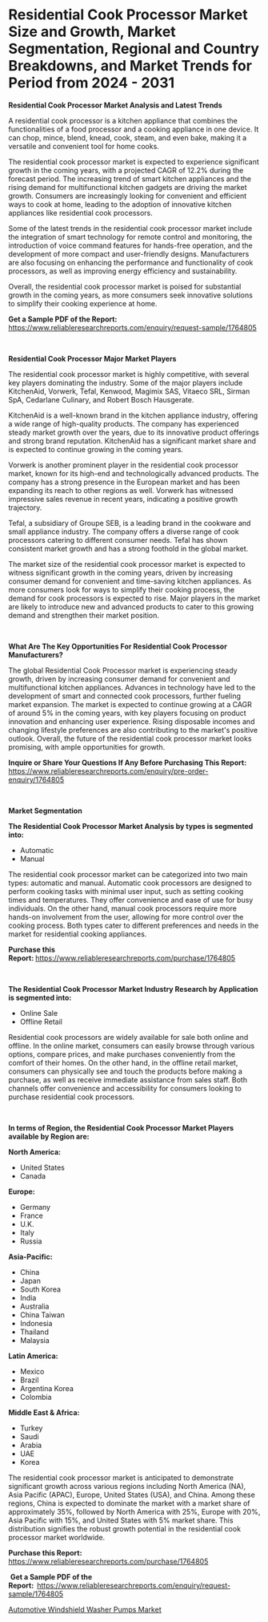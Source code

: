 <p><h1>Residential Cook Processor Market Size and Growth, Market Segmentation, Regional and Country Breakdowns, and Market Trends for Period from 2024 -  2031</h1></p><p><strong>Residential Cook Processor Market Analysis and Latest Trends</strong></p>
<p><p>A residential cook processor is a kitchen appliance that combines the functionalities of a food processor and a cooking appliance in one device. It can chop, mince, blend, knead, cook, steam, and even bake, making it a versatile and convenient tool for home cooks.</p><p>The residential cook processor market is expected to experience significant growth in the coming years, with a projected CAGR of 12.2% during the forecast period. The increasing trend of smart kitchen appliances and the rising demand for multifunctional kitchen gadgets are driving the market growth. Consumers are increasingly looking for convenient and efficient ways to cook at home, leading to the adoption of innovative kitchen appliances like residential cook processors.</p><p>Some of the latest trends in the residential cook processor market include the integration of smart technology for remote control and monitoring, the introduction of voice command features for hands-free operation, and the development of more compact and user-friendly designs. Manufacturers are also focusing on enhancing the performance and functionality of cook processors, as well as improving energy efficiency and sustainability.</p><p>Overall, the residential cook processor market is poised for substantial growth in the coming years, as more consumers seek innovative solutions to simplify their cooking experience at home.</p></p>
<p><strong>Get a Sample PDF of the Report:&nbsp;</strong> <a href="https://www.reliableresearchreports.com/enquiry/request-sample/1764805">https://www.reliableresearchreports.com/enquiry/request-sample/1764805</a></p>
<p>&nbsp;</p>
<p><strong>Residential Cook Processor Major Market Players</strong></p>
<p><p>The residential cook processor market is highly competitive, with several key players dominating the industry. Some of the major players include KitchenAid, Vorwerk, Tefal, Kenwood, Magimix SAS, Vitaeco SRL, Sirman SpA, Cedarlane Culinary, and Robert Bosch Hausgerate.</p><p>KitchenAid is a well-known brand in the kitchen appliance industry, offering a wide range of high-quality products. The company has experienced steady market growth over the years, due to its innovative product offerings and strong brand reputation. KitchenAid has a significant market share and is expected to continue growing in the coming years.</p><p>Vorwerk is another prominent player in the residential cook processor market, known for its high-end and technologically advanced products. The company has a strong presence in the European market and has been expanding its reach to other regions as well. Vorwerk has witnessed impressive sales revenue in recent years, indicating a positive growth trajectory.</p><p>Tefal, a subsidiary of Groupe SEB, is a leading brand in the cookware and small appliance industry. The company offers a diverse range of cook processors catering to different consumer needs. Tefal has shown consistent market growth and has a strong foothold in the global market.</p><p>The market size of the residential cook processor market is expected to witness significant growth in the coming years, driven by increasing consumer demand for convenient and time-saving kitchen appliances. As more consumers look for ways to simplify their cooking process, the demand for cook processors is expected to rise. Major players in the market are likely to introduce new and advanced products to cater to this growing demand and strengthen their market position.</p></p>
<p>&nbsp;</p>
<p><strong>What Are The Key Opportunities For Residential Cook Processor Manufacturers?</strong></p>
<p><p>The global Residential Cook Processor market is experiencing steady growth, driven by increasing consumer demand for convenient and multifunctional kitchen appliances. Advances in technology have led to the development of smart and connected cook processors, further fueling market expansion. The market is expected to continue growing at a CAGR of around 5% in the coming years, with key players focusing on product innovation and enhancing user experience. Rising disposable incomes and changing lifestyle preferences are also contributing to the market's positive outlook. Overall, the future of the residential cook processor market looks promising, with ample opportunities for growth.</p></p>
<p><strong>Inquire or Share Your Questions If Any Before Purchasing This Report:</strong> <a href="https://www.reliableresearchreports.com/enquiry/pre-order-enquiry/1764805">https://www.reliableresearchreports.com/enquiry/pre-order-enquiry/1764805</a></p>
<p>&nbsp;</p>
<p><strong>Market Segmentation</strong></p>
<p><strong>The Residential Cook Processor Market Analysis by types is segmented into:</strong></p>
<p><ul><li>Automatic</li><li>Manual</li></ul></p>
<p><p>The residential cook processor market can be categorized into two main types: automatic and manual. Automatic cook processors are designed to perform cooking tasks with minimal user input, such as setting cooking times and temperatures. They offer convenience and ease of use for busy individuals. On the other hand, manual cook processors require more hands-on involvement from the user, allowing for more control over the cooking process. Both types cater to different preferences and needs in the market for residential cooking appliances.</p></p>
<p><strong>Purchase this Report:&nbsp;</strong><a href="https://www.reliableresearchreports.com/purchase/1764805">https://www.reliableresearchreports.com/purchase/1764805</a></p>
<p>&nbsp;</p>
<p><strong>The Residential Cook Processor Market Industry Research by Application is segmented into:</strong></p>
<p><ul><li>Online Sale</li><li>Offline Retail</li></ul></p>
<p><p>Residential cook processors are widely available for sale both online and offline. In the online market, consumers can easily browse through various options, compare prices, and make purchases conveniently from the comfort of their homes. On the other hand, in the offline retail market, consumers can physically see and touch the products before making a purchase, as well as receive immediate assistance from sales staff. Both channels offer convenience and accessibility for consumers looking to purchase residential cook processors.</p></p>
<p>&nbsp;</p>
<p><strong>In terms of Region, the Residential Cook Processor Market Players available by Region are:</strong></p>
<p>
    <p> <strong> North America: </strong>
        <ul>
            <li>United States</li>
            <li>Canada</li>
        </ul>
        </p> 
    <p> <strong> Europe: </strong>
        <ul>
            <li>Germany</li>
            <li>France</li>
            <li>U.K.</li>
            <li>Italy</li>
            <li>Russia</li>
        </ul>
        </p> 
    <p> <strong> Asia-Pacific: </strong>
        <ul>
            <li>China</li>
            <li>Japan</li>
            <li>South Korea</li>
            <li>India</li>
            <li>Australia</li>
            <li>China Taiwan</li>
            <li>Indonesia</li>
            <li>Thailand</li>
            <li>Malaysia</li>
        </ul>
        </p> 
    <p> <strong> Latin America: </strong>
        <ul>
            <li>Mexico</li>
            <li>Brazil</li>
            <li>Argentina Korea</li>
            <li>Colombia</li>
        </ul>
        </p> 
    <p> <strong> Middle East & Africa: </strong>
        <ul>
            <li>Turkey</li>
            <li>Saudi</li>
            <li>Arabia</li>
            <li>UAE</li>
            <li>Korea</li>
        </ul>
    </p>
    </p>
<p><p>The residential cook processor market is anticipated to demonstrate significant growth across various regions including North America (NA), Asia Pacific (APAC), Europe, United States (USA), and China. Among these regions, China is expected to dominate the market with a market share of approximately 35%, followed by North America with 25%, Europe with 20%, Asia Pacific with 15%, and United States with 5% market share. This distribution signifies the robust growth potential in the residential cook processor market worldwide.</p></p>
<p><strong>Purchase this Report: </strong><a href="https://www.reliableresearchreports.com/purchase/1764805">https://www.reliableresearchreports.com/purchase/1764805</a></p>
<p>&nbsp;<strong>Get a Sample PDF of the Report:&nbsp;&nbsp;</strong><a href="https://www.reliableresearchreports.com/enquiry/request-sample/1764805">https://www.reliableresearchreports.com/enquiry/request-sample/1764805</a></p>
<p><strong></strong></p>
<p><p><a href="https://skillful-vermicelli-b89.notion.site/Automotive-Windshield-Washer-Pumps-Market-Offers-Provide-Insightful-Data-for-the-Time-Period-from-20-4e02f5b5a35142e89edb94f57fb9c75c">Automotive Windshield Washer Pumps Market</a></p></p>